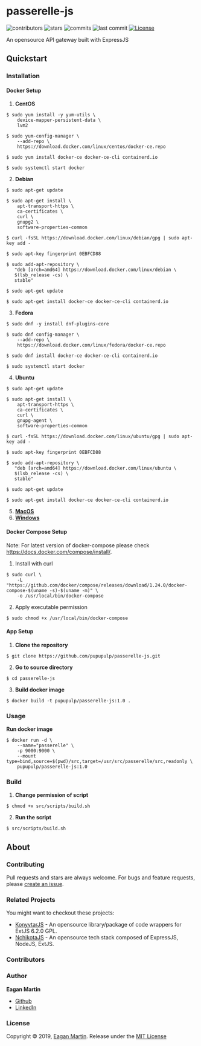 # passerelle-js

![contributors](https://badgen.net/github/contributors/pupupulp/passerelle-js)
![stars](https://badgen.net/github/stars/pupupulp/passerelle-js)
![commits](https://badgen.net/github/commits/pupupulp/passerelle-js)
![last commit](https://badgen.net/github/last-commit/pupupulp/passerelle-js)
[![License](https://badgen.net/github/license/pupupulp/passerelle-js)](https://github.com/pupupulp/passerelle-js/blob/master/LICENSE)

An opensource API gateway built with ExpressJS

## Quickstart

### Installation

#### Docker Setup

1. **CentOS**

```cli
$ sudo yum install -y yum-utils \
    device-mapper-persistent-data \
    lvm2

$ sudo yum-config-manager \
    --add-repo \
    https://download.docker.com/linux/centos/docker-ce.repo

$ sudo yum install docker-ce docker-ce-cli containerd.io

$ sudo systemctl start docker
```

2. **Debian**

```cli
$ sudo apt-get update

$ sudo apt-get install \
    apt-transport-https \
    ca-certificates \
    curl \
    gnupg2 \
    software-properties-common

$ curl -fsSL https://download.docker.com/linux/debian/gpg | sudo apt-key add -

$ sudo apt-key fingerprint 0EBFCD88

$ sudo add-apt-repository \
   "deb [arch=amd64] https://download.docker.com/linux/debian \
   $(lsb_release -cs) \
   stable"

$ sudo apt-get update

$ sudo apt-get install docker-ce docker-ce-cli containerd.io
```

3. **Fedora**

```cli
$ sudo dnf -y install dnf-plugins-core

$ sudo dnf config-manager \
    --add-repo \
    https://download.docker.com/linux/fedora/docker-ce.repo

$ sudo dnf install docker-ce docker-ce-cli containerd.io

$ sudo systemctl start docker
```

4. **Ubuntu**

```cli
$ sudo apt-get update

$ sudo apt-get install \
    apt-transport-https \
    ca-certificates \
    curl \
    gnupg-agent \
    software-properties-common

$ curl -fsSL https://download.docker.com/linux/ubuntu/gpg | sudo apt-key add -

$ sudo apt-key fingerprint 0EBFCD88

$ sudo add-apt-repository \
   "deb [arch=amd64] https://download.docker.com/linux/ubuntu \
   $(lsb_release -cs) \
   stable"

$ sudo apt-get update

$ sudo apt-get install docker-ce docker-ce-cli containerd.io
```

5. **[MacOS](https://docs.docker.com/docker-for-mac/install/)**
6. **[Windows](https://docs.docker.com/docker-for-windows/install/)**

#### Docker Compose Setup

Note: For latest version of docker-compose please check https://docs.docker.com/compose/install/.

1. Install with curl

```cli
$ sudo curl \
    -L "https://github.com/docker/compose/releases/download/1.24.0/docker-compose-$(uname -s)-$(uname -m)" \
    -o /usr/local/bin/docker-compose
```

2. Apply executable permission

```cli
$ sudo chmod +x /usr/local/bin/docker-compose
```

#### App Setup

1. **Clone the repository**

```cli
$ git clone https://github.com/pupupulp/passerelle-js.git
```

2. **Go to source directory**
```cli
$ cd passerelle-js
```

3. **Build docker image**
```cli
$ docker build -t pupupulp/passerelle-js:1.0 .
```


### Usage
**Run docker image**
```cli
$ docker run -d \
    --name="passerelle" \
    -p 9000:9000 \
    --mount type=bind,source=$(pwd)/src,target=/usr/src/passerelle/src,readonly \
    pupupulp/passerelle-js:1.0
```

### Build
1. **Change permission of script**
```cli
$ chmod +x src/scripts/build.sh
```

2. **Run the script**
```cli
$ src/scripts/build.sh
```

## About

### Contributing

Pull requests and stars are always welcome. For bugs and feature requests, please [create an issue](https://github.com/pupupulp/passerelle-js/issues/new).

### Related Projects

You might want to checkout these projects:

- [KonyvtarJS](https://github.com/pupupulp/konyvtar-js) - An opensource library/package of code wrappers for ExtJS 6.2.0 GPL.
- [NchikotaJS](https://github.com/pupupulp/nchikota-js) - An opensource tech stack composed of ExpressJS, NodeJS, ExtJS.

### Contributors

### Author

**Eagan Martin**
- [Github](https://github.com/pupupulp)
- [LinkedIn](https://www.linkedin.com/in/eagan-charles-martin-a5a172186/)

### License

Copyright © 2019, [Eagan Martin](https://github.com/pupupulp). Release under the [MIT License](https://github.com/pupupulp/passerelle-js/blob/master/LICENSE)